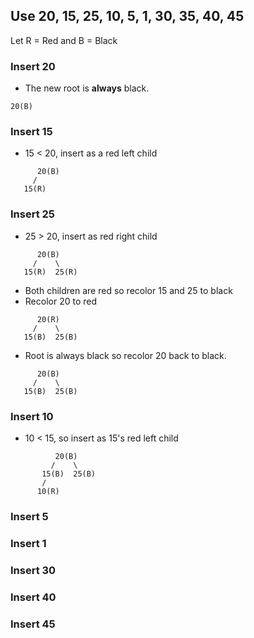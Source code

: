 ## Use 20, 15, 25, 10, 5, 1, 30, 35, 40, 45

Let R = Red and B = Black

### Insert 20
- The new root is **always** black.

```plaintext
20(B)
```
### Insert 15
- 15 < 20, insert as a red left child

```plaintext
      20(B)
     /
   15(R)
```

### Insert 25
- 25 > 20, insert as red right child

```plaintext
      20(B)
     /    \
   15(R)  25(R)
```

- Both children are red so recolor 15 and 25 to black
- Recolor 20 to red

```plaintext
      20(R)
     /    \
   15(B)  25(B)
```

- Root is always black so recolor 20 back to black.

```plaintext
      20(B)
     /    \
   15(B)  25(B)
```

### Insert 10
- 10 < 15, so insert as 15's red left child

```plaintext
          20(B)
         /    \
       15(B)  25(B)
       /
      10(R) 
```

### Insert 5
### Insert 1
### Insert 30
### Insert 40
### Insert 45